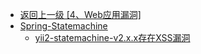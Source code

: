 - [返回上一级 [4、Web应用漏洞]](/4、Web应用漏洞)
- [Spring-Statemachine](/4、Web应用漏洞/Spring-Statemachine/)
  - [yii2-statemachine-v2.x.x存在XSS漏洞](/4、Web应用漏洞/Spring-Statemachine/yii2-statemachine-v2.x.x存在XSS漏洞.md)
